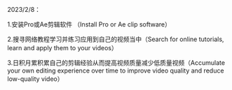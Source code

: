   2023/2/8：

1.安装Pro或Ae剪辑软件  （Install Pro or Ae clip software）

2.搜寻网络教程学习并练习应用到自己的视频当中（Search for online tutorials, learn and apply them to your videos）

3.日积月累积累自己的剪辑经验从而提高视频质量减少低质量视频（Accumulate your own editing experience over time to improve video quality and reduce low-quality video）

